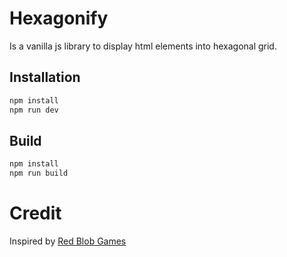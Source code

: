# Hexagonify

Is a vanilla js library to display html elements into hexagonal grid.

## Installation

``` bash
npm install
npm run dev
```

## Build

``` bash
npm install
npm run build
```

  
# Credit

Inspired by [Red Blob Games](https://www.redblobgames.com/grids/hexagons/)